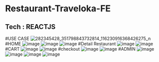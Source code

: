 # Restaurant-Traveloka-FE
Tech : REACTJS 
---
#USE CASE 
![282345428_351798843732814_116230916368426275_n](https://user-images.githubusercontent.com/87811387/178396620-e62ecd1e-a279-4820-a35a-5785be762bc5.png)
#HOME
![image](https://user-images.githubusercontent.com/87811387/178396715-bb1ff95d-5c2b-4c68-b617-8b6e6d60db46.png)
![image](https://user-images.githubusercontent.com/87811387/178396740-ae65d6d4-a631-4688-a2bc-34bd554df4ff.png)
![image](https://user-images.githubusercontent.com/87811387/178396774-2653aac1-41e3-494c-92ad-64672467db92.png)
#Detail Restaurant 
![image](https://user-images.githubusercontent.com/87811387/178396983-ec87d6d3-2350-48b6-b202-9766eac4d5f5.png)
![image](https://user-images.githubusercontent.com/87811387/178397002-f8644bd8-de50-48b0-b8d1-bbdb9c802984.png)
#CART
![image](https://user-images.githubusercontent.com/87811387/178397047-7f2029ba-e73d-42f4-a4b7-56d9f2230c7b.png)
![image](https://user-images.githubusercontent.com/87811387/178397095-5b0daa25-ff8c-47ce-9249-f540be500256.png)
#checkout 
![image](https://user-images.githubusercontent.com/87811387/178397222-416cb216-199f-40d5-a97f-d694cffa6457.png)
![image](https://user-images.githubusercontent.com/87811387/178397287-2fb91ee0-b9c5-4579-b1a5-13ca01a32d82.png)
#ADMIN
![image](https://user-images.githubusercontent.com/87811387/178400663-cf402383-9291-425c-a486-497df59ed922.png)
![image](https://user-images.githubusercontent.com/87811387/178401069-f68d7c91-6802-4365-ade0-b5e207cdd621.png)
![image](https://user-images.githubusercontent.com/87811387/178401142-2ed40241-057d-4e82-a892-350d3416a8c0.png)
![image](https://user-images.githubusercontent.com/87811387/178401173-7898514f-c5e1-44b6-aa74-1ee2134ca58c.png)
